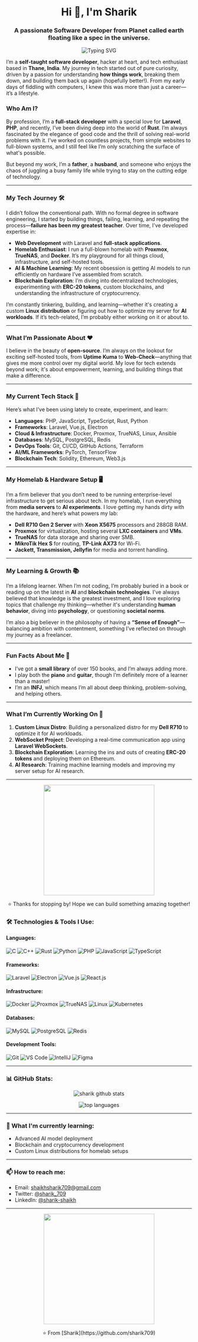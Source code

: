 <!-- Fancy Header -->
<h1 align="center">Hi 👋, I'm Sharik</h1>
<h3 align="center">A passionate Software Developer from Planet called earth floating like a spec in the universe.</h3>

<!-- Fancy Animated Typing -->
<p align="center">
  <img src="https://readme-typing-svg.demolab.com?font=Fira+Code&center=true&vCenter=true&weight=500&size=22&pause=1000&color=F7F7F7&background=000000&width=435&lines=Software+Developer;Laravel+Expert;AI+Enthusiast;Homelab+Builder;Blockchain+Explorer;Always+Learning" alt="Typing SVG" />
</p>

<!-- Profile Views -->
<!-- <p align="left"> <img src="https://komarev.com/ghpvc/?username=sharik709&label=Profile%20views&color=0e75b6&style=flat" alt="sharik709" /> </p> -->

I’m a **self-taught software developer**, hacker at heart, and tech enthusiast based in **Thane, India**. My journey in tech started out of pure curiosity, driven by a passion for understanding **how things work**, breaking them down, and building them back up again (hopefully better!). From my early days of fiddling with computers, I knew this was more than just a career—it’s a lifestyle. 

### Who Am I?
By profession, I’m a **full-stack developer** with a special love for **Laravel**, **PHP**, and recently, I’ve been diving deep into the world of **Rust**. I’m always fascinated by the elegance of good code and the thrill of solving real-world problems with it. I’ve worked on countless projects, from simple websites to full-blown systems, and I still feel like I’m only scratching the surface of what's possible.

But beyond my work, I’m a **father**, a **husband**, and someone who enjoys the chaos of juggling a busy family life while trying to stay on the cutting edge of technology.

---

### My Tech Journey 🛠️
I didn’t follow the conventional path. With no formal degree in software engineering, I started by building things, failing, learning, and repeating the process—**failure has been my greatest teacher**. Over time, I’ve developed expertise in:

- **Web Development** with Laravel and **full-stack applications**.
- **Homelab Enthusiast**: I run a full-blown homelab with **Proxmox**, **TrueNAS**, and **Docker**. It’s my playground for all things cloud, infrastructure, and self-hosted tools.
- **AI & Machine Learning**: My recent obsession is getting AI models to run efficiently on hardware I’ve assembled from scratch. 
- **Blockchain Exploration**: I’m diving into decentralized technologies, experimenting with **ERC-20 tokens**, custom blockchains, and understanding the infrastructure of cryptocurrency.

I’m constantly tinkering, building, and learning—whether it's creating a custom **Linux distribution** or figuring out how to optimize my server for **AI workloads**. If it’s tech-related, I’m probably either working on it or about to.

---

### What I’m Passionate About ❤️
I believe in the beauty of **open-source**. I’m always on the lookout for exciting self-hosted tools, from **Uptime Kuma** to **Web-Check**—anything that gives me more control over my digital world. My love for tech extends beyond work; it's about empowerment, learning, and building things that make a difference.

---

### My Current Tech Stack 🔧
Here’s what I’ve been using lately to create, experiment, and learn:

- **Languages**: PHP, JavaScript, TypeScript, Rust, Python
- **Frameworks**: Laravel, Vue.js, Electron
- **Cloud & Infrastructure**: Docker, Proxmox, TrueNAS, Linux, Ansible
- **Databases**: MySQL, PostgreSQL, Redis
- **DevOps Tools**: Git, CI/CD, GitHub Actions, Terraform
- **AI/ML Frameworks**: PyTorch, TensorFlow
- **Blockchain Tech**: Solidity, Ethereum, Web3.js

---

### My Homelab & Hardware Setup 🖥️
I’m a firm believer that you don’t need to be running enterprise-level infrastructure to get serious about tech. In my homelab, I run everything from **media servers** to **AI experiments**. I love getting my hands dirty with the hardware, and here’s what powers my lab:

- **Dell R710 Gen 2 Server** with **Xeon X5675** processors and 288GB RAM.
- **Proxmox** for virtualization, hosting several **LXC containers** and **VMs**.
- **TrueNAS** for data storage and sharing over SMB.
- **MikroTik Hex S** for routing, **TP-Link AX73** for Wi-Fi.
- **Jackett, Transmission, Jellyfin** for media and torrent handling.

---

### My Learning & Growth 📚
I’m a lifelong learner. When I’m not coding, I’m probably buried in a book or reading up on the latest in **AI** and **blockchain technologies**. I’ve always believed that knowledge is the greatest investment, and I love exploring topics that challenge my thinking—whether it's understanding **human behavior**, diving into **psychology**, or questioning **societal norms**.

I’m also a big believer in the philosophy of having a **“Sense of Enough”**—balancing ambition with contentment, something I’ve reflected on through my journey as a freelancer.

---

### Fun Facts About Me 🎸
- I’ve got a **small library** of over 150 books, and I’m always adding more. 
- I play both the **piano** and **guitar**, though I’m definitely more of a learner than a master!
- I’m an **INFJ**, which means I’m all about deep thinking, problem-solving, and helping others.

---

### What I’m Currently Working On 🔨
1. **Custom Linux Distro**: Building a personalized distro for my **Dell R710** to optimize it for AI workloads.
2. **WebSocket Project**: Developing a real-time communication app using **Laravel WebSockets**.
3. **Blockchain Exploration**: Learning the ins and outs of creating **ERC-20 tokens** and deploying them on Ethereum.
4. **AI Research**: Training machine learning models and improving my server setup for AI research.

---

<p align="center">
  <img src="https://media.giphy.com/media/LmNwrBhejkK9EFP504/giphy.gif" width="300">
</p>

<p align="center">⭐️ Thanks for stopping by! Hope we can build something amazing together!</p>


### 🛠️ Technologies & Tools I Use:

<!-- Programming Languages -->
#### Languages:
![C](https://img.shields.io/badge/C-000000?style=for-the-badge&logo=c&logoColor=white)
![C++](https://img.shields.io/badge/C++-000000?style=for-the-badge&logo=cplusplus&logoColor=white)
![Rust](https://img.shields.io/badge/Rust-000000?style=for-the-badge&logo=rust&logoColor=white)
![Python](https://img.shields.io/badge/Python-3776AB?style=for-the-badge&logo=python&logoColor=white)
![PHP](https://img.shields.io/badge/PHP-777BB4?style=for-the-badge&logo=php&logoColor=white)
![JavaScript](https://img.shields.io/badge/JavaScript-323330?style=for-the-badge&logo=javascript&logoColor=F7DF1E)
![TypeScript](https://img.shields.io/badge/TypeScript-007ACC?style=for-the-badge&logo=typescript&logoColor=white)


<!-- Frameworks and Libraries -->
#### Frameworks:
![Laravel](https://img.shields.io/badge/Laravel-FF2D20?style=for-the-badge&logo=laravel&logoColor=white)
![Electron](https://img.shields.io/badge/Electron-47848F?style=for-the-badge&logo=electron&logoColor=white)
![Vue.js](https://img.shields.io/badge/Vue.js-35495E?style=for-the-badge&logo=vue.js&logoColor=4FC08D)
![React.js](https://img.shields.io/badge/React.js-35495E?style=for-the-badge&logo=react&logoColor=4FC08D)

<!-- Cloud and Infrastructure -->
#### Infrastructure:
![Docker](https://img.shields.io/badge/Docker-2496ED?style=for-the-badge&logo=docker&logoColor=white)
![Proxmox](https://img.shields.io/badge/Proxmox-E57000?style=for-the-badge&logo=proxmox&logoColor=white)
![TrueNAS](https://img.shields.io/badge/TrueNAS-0095D5?style=for-the-badge&logo=truenas&logoColor=white)
![Linux](https://img.shields.io/badge/Linux-FCC624?style=for-the-badge&logo=linux&logoColor=black)
![Kubernetes](https://img.shields.io/badge/Kubernetes-0095D5?style=for-the-badge&logo=Kubernetes&logoColor=white)

<!-- Databases and Tools -->
#### Databases:
![MySQL](https://img.shields.io/badge/MySQL-4479A1?style=for-the-badge&logo=mysql&logoColor=white)
![PostgreSQL](https://img.shields.io/badge/PostgreSQL-336791?style=for-the-badge&logo=postgresql&logoColor=white)
![Redis](https://img.shields.io/badge/Redis-DC382D?style=for-the-badge&logo=redis&logoColor=white)

#### Development Tools:
![Git](https://img.shields.io/badge/Git-F05032?style=for-the-badge&logo=git&logoColor=white)
![VS Code](https://img.shields.io/badge/VS%20Code-0078D4?style=for-the-badge&logo=visual-studio-code&logoColor=white)
![IntelliJ](https://img.shields.io/badge/IntelliJ-000000?style=for-the-badge&logo=intellij-idea&logoColor=white)
![Figma](https://img.shields.io/badge/Figma-F24E1E?style=for-the-badge&logo=figma&logoColor=white)

---

### 📊 GitHub Stats:
<!-- GitHub Stats and Top Languages -->
<p align="center">
  <img src="https://github-readme-stats.vercel.app/api?username=sharik709&show_icons=true&theme=radical" alt="sharik github stats" />
</p>

<p align="center">
  <img src="https://github-readme-stats.vercel.app/api/top-langs/?username=sharik709&layout=compact&theme=radical" alt="top languages" />
</p>

---

### 🌱 What I'm currently learning:
- Advanced AI model deployment
- Blockchain and cryptocurrency development
- Custom Linux distributions for homelab setups

---


### 📫 How to reach me:
- Email: [shaikhsharik709@gmail.com](mailto:shaikhsharik709@gmail.com)
- Twitter: [@sharik_709](https://twitter.com/@sharik_709)
- LinkedIn: [@sharik-shaikh](https://linkedin.com/in/sharik-shaikh)

---

<!-- Fun Footer -->
<p align="center">
  <img src="https://media.giphy.com/media/LmNwrBhejkK9EFP504/giphy.gif" width="300">
</p>

<p align="center">⭐️ From [Sharik](https://github.com/sharik709)</p>
